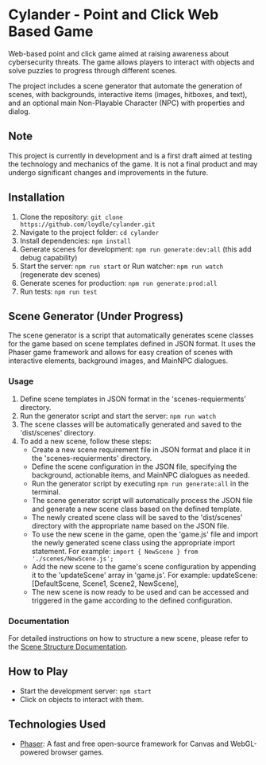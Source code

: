 # Cylander - Point and Click Web Based Game

Web-based point and click game aimed at raising awareness about cybersecurity threats. The game allows players to interact with objects and solve puzzles to progress through different scenes.

The project includes a scene generator that automate the generation of scenes, with backgrounds, interactive items (images, hitboxes, and text), and an optional main Non-Playable Character (NPC) with properties and dialog.

## Note

This project is currently in development and is a first draft aimed at testing the technology and mechanics of the game. It is not a final product and may undergo significant changes and improvements in the future.


## Installation

1. Clone the repository: `git clone https://github.com/loydle/cylander.git`
2. Navigate to the project folder: `cd cylander`
3. Install dependencies: `npm install`
4. Generate scenes for development: `npm run generate:dev:all` (this add debug capability)
5. Start the server: `npm run start` or Run watcher: `npm run watch` (regenerate dev scenes)
6. Generate scenes for production: `npm run generate:prod:all`
7. Run tests: `npm run test`

## Scene Generator (Under Progress)

The scene generator is a script that automatically generates scene classes for the game based on scene templates defined in JSON format. It uses the Phaser game framework and allows for easy creation of scenes with interactive elements, background images, and MainNPC dialogues.

### Usage

1. Define scene templates in JSON format in the 'scenes-requierments' directory.
2. Run the generator script and start the server: `npm run watch`
3. The scene classes will be automatically generated and saved to the 'dist/scenes' directory.
4. To add a new scene, follow these steps:
   * Create a new scene requirement file in JSON format and place it in the 'scenes-requierments' directory.
   *  Define the scene configuration in the JSON file, specifying the background, actionable items, and MainNPC dialogues as needed.
   *  Run the generator script by executing `npm run generate:all` in the terminal.
   *  The scene generator script will automatically process the JSON file and generate a new scene class based on the defined template.
   *  The newly created scene class will be saved to the 'dist/scenes' directory with the appropriate name based on the JSON file.
   *  To use the new scene in the game, open the 'game.js' file and import the newly generated scene class using the appropriate import statement. For example: `import { NewScene } from './scenes/NewScene.js';`
   *  Add the new scene to the game's scene configuration by appending it to the 'updateScene' array in 'game.js'. For example: updateScene: [DefaultScene, Scene1, Scene2, NewScene],
   *  The new scene is now ready to be used and can be accessed and triggered in the game according to the defined configuration.


### Documentation

For detailed instructions on how to structure a new scene, please refer to the [Scene Structure Documentation](docs/scene-structure-documentation.md).

## How to Play

- Start the development server: `npm start`
- Click on objects to interact with them.

## Technologies Used

- [Phaser](https://phaser.io/): A fast and free open-source framework for Canvas and WebGL-powered browser games.

